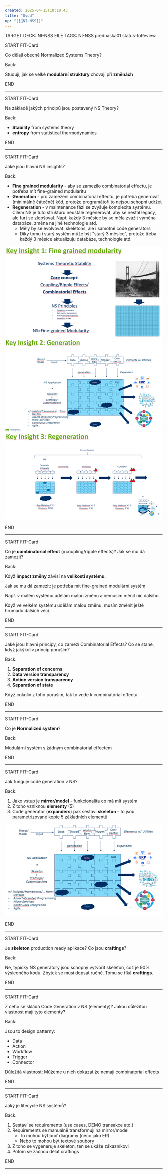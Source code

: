 ```yaml
---
created: 2025-04-15T10:10:43
title: "Uvod"
up: "[[📖NI-NSS]]"
---
```


TARGET DECK: NI-NSS
FILE TAGS: NI-NSS prednaska01 status-toReview


START
FIT-Card

Co dělají obecně Normalized Systems Theory?

Back:

Studují, jak se velké **modulární struktury** chovají při **změnách**
<!--ID: 1746599654337-->
END

---


START
FIT-Card

Na základě jakých principů jsou postavený NS Theory?

Back:

- **Stability** from systems theory
- **entropy** from statistical thermodynamics
<!--ID: 1746599654344-->
END

---


START
FIT-Card

Jaké jsou hlavní NS insights?

Back:

- **Fine grained modularity** - aby se zamezilo combinatorial effectu, je potřeba mít fine-grained modularitu
- **Generation** - pro zamezení combinatorial effectu, je potřeba generovat (minimálně čátečně) kód, protože programátoři to nejsou schopni udržet 
- **Regeneration** - v maintenance fázi se zvyšuje komplexita systému. Cílem NS je tuto strukturu neustále regenerovat, aby se nestál legacy, ale furt se zlepšoval. Např. každý 3 měsíce by se měla zvážit výměna databáze, změna na jiné technologie atd.
	- Měly by se evolvovat: skeletons, ale i samotné code generators
	- Díky tomu i starý systém může být "starý 3 měsíce", protože třeba každý 3 měsíce aktualizuju databáze, technologie atd.

<!-- DetailInfoStart -->
![](../../Assets/Pasted%20image%2020250415105825.png)
![](../../Assets/Pasted%20image%2020250415105915.png)
![](../../Assets/Pasted%20image%2020250415105925.png)
<!-- DetailInfoEnd -->
<!--ID: 1746599654350-->
END

---


START
FIT-Card

Co je **combinatorial effect** (=coupling/ripple effects)? Jak se mu dá zamezit?

Back:

Když **impact změny** závisí na **velikosti systému**.

Jak se mu dá zamezit: je potřeba mít fine-grained modulární systém

Např. v malém systému udělám malou změnu a nemusím měnit nic dalšího.

Když ve velkém systému udělám malou změnu, musím změnit ještě hromadu dalších věcí.
<!--ID: 1746599654356-->
END

---


START
FIT-Card

Jaké jsou hlavní principy, co zamezí Combinatorial Effects? Co se stane, když jakýkoliv princip poruším?

Back:

1. **Separation of concerns**
2. **Data version transparency**
3. **Action version transparency**
4. **Separation of state**

Když cokoliv z toho poruším, tak to vede k combinatorial effectu
<!--ID: 1746599654364-->
END

---

START
FIT-Card

Co je **Normalized system**?

Back:

Modulární systém s žádným combinatorial effectem
<!--ID: 1746599654371-->
END

---

START
FIT-Card

Jak funguje code generation v NS?

Back:

1. Jako vstup je **mirror/model** - funkcionalita co má mít systém
2. Z toho vzniknou **elementy** (5)
3. Code generator (**expanders**) pak sestaví **skeleton** - to jsou parametrizované kopie 5 základních elementů

![](../../Assets/Pasted%20image%2020250415104808.png)
<!--ID: 1746599654377-->
END

---


START
FIT-Card

Je **skeleton** production ready aplikace?  Co jsou **craftings**?

Back:

Ne, typicky NS generátory jsou schopný vytvořit skeleton, což je 90% výsledného kódu. Zbytek se musí dopsat ručně. Tomu se říká **craftings**.
<!--ID: 1746599654384-->
END

---


START
FIT-Card

Z čeho se skládá Code Generation v NS (elementy)? Jakou důležitou vlastnost mají tyto elementy?

Back:

Jsou to design patterny:
- Data
- Action
- Workflow
- Trigger
- Connector

Důležitá vlastnost: Můžeme u nich dokázat že nemají combinatorial effects
<!--ID: 1746599654391-->
END

---


START
FIT-Card

Jaký je lifecycle NS systémů?

Back:

1. Sestaví se requirements (use cases, DEMO transakce atd.)
2. Requirements se manuálně transformují na mirror/model
	- To mohou být buď diagramy (něco jako ER)
	- Nebo to mohou být textové soubory
3. Z toho se vygeneruje skeleton, ten se ukáže zákazníkovi
4. Potom se začnou dělat craftings
<!--ID: 1746599654398-->
END

---
